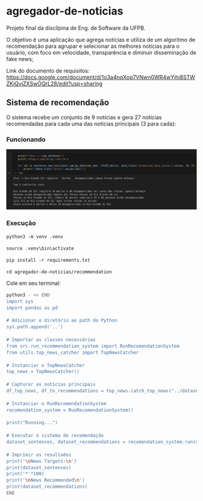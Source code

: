 # agregador-de-noticias

Projeto final da discilpina de Eng. de Software da UFPB.

O objetivo é uma aplicação que agrega notícias e utiliza de um algoritmo de recomendação para agrupar e selecionar as melhores notícias para o usuário, com foco em velocidade, transparência e diminuir disseminação de fake news;

Link do documento de requisitos: https://docs.google.com/document/d/1o3a4nqXop7VNwn0WR4wYjhi8STWZKiQvjZXSwOQrL28/edit?usp=sharing

## Sistema de recomendação

O sistema recebe um conjunto de 9 notícias e gera 27 notícias recomendadas para cada uma das notícias principais (3 para cada):

### Funcionando

![Sistema de recomendação](recommendation/utils/funcionamento1.png)

### Execução

`python3 -m venv .venv`

`source .venv\bin\activate`

`pip install -r requirements.txt`

`cd agregador-de-noticias/recommendation`

Cole em seu terminal:

```bash
python3 - << END
import sys
import pandas as pd

# Adicionar o diretório ao path do Python
sys.path.append('..')

# Importar as classes necessárias
from src.run_recommendation_system import RunRecomendationSystem
from utils.top_news_catcher import TopNewsCatcher

# Instanciar o TopNewsCatcher
top_news = TopNewsCatcher()

# Capturar as notícias principais
df_top_news, df_to_recommendations = top_news.catch_top_news("../dataset/notices.csv")

# Instanciar o RunRecomendationSystem
recomendation_system = RunRecomendationSystem()

print("Running...")

# Executar o sistema de recomendação
dataset_sentences, dataset_recommendations = recomendation_system.run(df_top_news, df_to_recommendations)

# Imprimir os resultados
print('\nNews Targets:\n')
print(dataset_sentences)
print('*'*100)
print('\nNews Recommended\n')
print(dataset_recommendations)
END
```